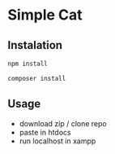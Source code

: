 # Simple Cat



Instalation
------------
```sh
npm install

```
```sh
composer install
```
Usage
------------

- download zip / clone repo
- paste in htdocs
- run localhost in xampp


